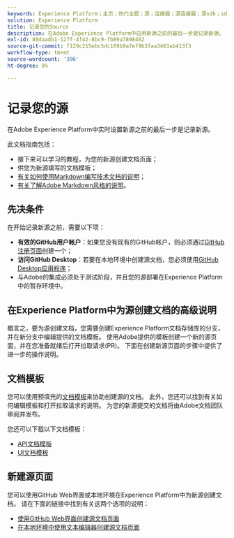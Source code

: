```yaml
---
keywords: Experience Platform；主页；热门主题；源；连接器；源连接器；源sdk；sdk；SDK
solution: Experience Platform
title: 记录您的Source
description: 在Adobe Experience Platform中启用新源之前的最后一步是记录新源。
exl-id: 80daadb1-127f-4f42-8bc9-fb89a7898462
source-git-commit: f129c215ebc5dc169b9a7ef9b3faa3463ab413f3
workflow-type: tm+mt
source-wordcount: '396'
ht-degree: 0%

---
```


# 记录您的源

在Adobe Experience Platform中实时设置新源之前的最后一步是记录新源。

此文档指南包括：

* 接下来可以学习的教程，为您的新源创建文档页面；
* 供您为新源填写的文档模板；
* [有关如何使用Markdown编写技术文档的说明](https://experienceleague.adobe.com/docs/contributor/contributor-guide/writing-essentials/markdown.html)；
* [有关了解Adobe Markdown风格的说明](https://experienceleague.adobe.com/docs/contributor/contributor-guide/writing-essentials/markdown.html#custom-markdown-extensions)。

## 先决条件

在开始记录新源之前，需要以下项：

* **有效的GitHub用户帐户**：如果您没有现有的GitHub帐户，则必须通过[GitHub注册页面](https://github.com/)创建一个；
* **访问GitHub Desktop**：若要在本地环境中创建源文档，您必须使用[GitHub Desktop应用程序](https://desktop.github.com/)；
* 与Adobe的集成必须处于测试阶段，并且您的源部署在Experience Platform中的暂存环境中。

## 在Experience Platform中为源创建文档的高级说明

概言之，要为源创建文档，您需要创建Experience Platform文档存储库的分支，并在新分支中编辑提供的文档模板。 使用Adobe提供的模板创建一个新的源页面，并在您准备就绪后打开拉取请求(PR)。 下面在创建新源页面的步骤中提供了进一步的操作说明。

## 文档模板

您可以使用预填充的[文档模板](./template.md)来协助创建源的文档。 此外，您还可以找到有关如何编辑模板和打开拉取请求的说明。 为您的新源提交的文档将由Adobe文档团队审阅并发布。

您还可以下载以下文档模板：

* [API文档模板](../assets/api-template.zip)
* [UI文档模板](../assets/ui-template.zip)

## 新建源页面

您可以使用GitHub Web界面或本地环境在Experience Platform中为新源创建文档。 请在下面的链接中找到有关这两个选项的说明：

* [使用GitHub Web界面创建源文档页面](./github.md)
* [在本地环境中使用文本编辑器创建源文档页面](./text-editor.md)
